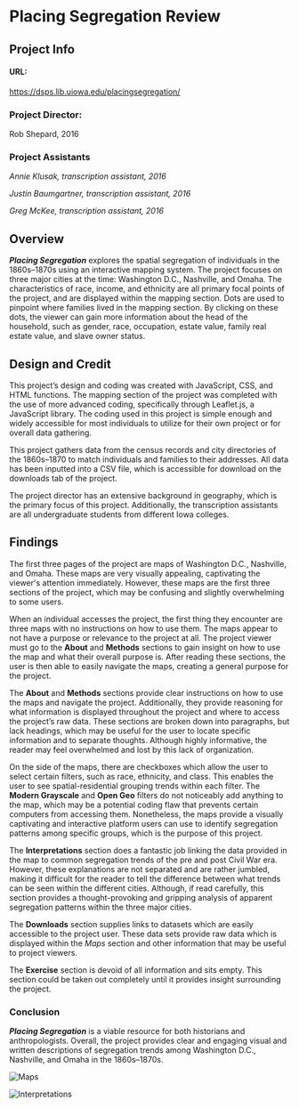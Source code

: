 # Placing Segregation Review

## Project Info
#### URL: 
https://dsps.lib.uiowa.edu/placingsegregation/

### Project Director:
Rob Shepard, 2016

### Project Assistants
*Annie Klusak, transcription assistant, 2016*

*Justin Baumgartner, transcription assistant, 2016*

*Greg McKee, transcription assistant, 2016*

## Overview

**_Placing Segregation_** explores the spatial segregation of individuals in the 1860s–1870s using an interactive mapping system. The project focuses on three major cities at the time: Washington D.C., Nashville, and Omaha. The characteristics of race, income, and ethnicity are all primary focal points of the project, and are displayed within the mapping section. Dots are used to pinpoint where families lived in the mapping section. By clicking on these dots, the viewer can gain more information about the head of the household, such as gender, race, occupation, estate value, family real estate value, and slave owner status.

## Design and Credit

This project’s design and coding was created with JavaScript, CSS, and HTML functions. The mapping section of the project was completed with the use of more advanced coding, specifically through Leaflet.js, a JavaScript library. The coding used in this project is simple enough and widely accessible for most individuals to utilize for their own project or for overall data gathering.

This project gathers data from the census records and city directories of the 1860s–1870 to match individuals and families to their addresses. All data has been inputted into a CSV file, which is accessible for download on the downloads tab of the project.

The project director has an extensive background in geography, which is the primary focus of this project. Additionally, the transcription assistants are all undergraduate students from different Iowa colleges.

## Findings

The first three pages of the project are maps of Washington D.C., Nashville, and Omaha. These maps are very visually appealing, captivating the viewer's attention immediately. However, these maps are the first three sections of the project, which may be confusing and slightly overwhelming to some users.

When an individual accesses the project, the first thing they encounter are three maps with no instructions on how to use them. The maps appear to not have a  purpose or relevance to the project at all. The project viewer must go to the **About** and **Methods** sections to gain insight on how to use the map and what their overall purpose is. After reading these sections, the user is then able to easily navigate the maps, creating a general purpose for the project. 

The **About** and **Methods** sections provide clear instructions on how to use the maps and navigate the project. Additionally, they provide reasoning for what information is displayed throughout the project and where to access the project’s raw data. These sections are broken down into paragraphs, but lack headings, which may be useful for the user to locate specific information and to separate thoughts. Although highly informative, the reader may feel overwhelmed and lost by this lack of organization.

On the side of the maps, there are checkboxes which allow the user to select certain filters, such as race, ethnicity, and class. This enables the user to see spatial-residential grouping trends within each filter. The **Modern Grayscale** and **Open Geo** filters do not noticeably add anything to the map, which may be a potential coding flaw that prevents certain computers from accessing them. Nonetheless, the maps provide a visually captivating and interactive platform users can use to identify segregation patterns among specific groups, which is the purpose of this project.

The **Interpretations** section does a fantastic job linking the data provided in the map to common segregation trends of the pre and post Civil War era. However, these explanations are not separated and are rather jumbled, making it difficult for the reader to tell the difference between what trends can be seen within the different cities. Although, if read carefully, this section provides a thought-provoking and gripping analysis of apparent segregation patterns within the three major cities.

The **Downloads** section supplies links to datasets which are easily accessible to the project user. These data sets provide raw data which is displayed within the *Maps* section and other information that may be useful to project viewers. 

The **Exercise** section is devoid of all information and sits empty.  This section could be taken out completely until it provides insight surrounding the project. 

### Conclusion

**_Placing Segregation_** is a viable resource for both historians and anthropologists. Overall, the project provides clear and engaging visual and written descriptions of segregation trends among Washington D.C., Nashville, and Omaha in the 1860s–1870s. 


![Maps](https://dtasselli246.github.io/Dominic-Tasselli-CNU/images/maps1.png)

![Interpretations](https://dtasselli246.github.io/Dominic-Tasselli-CNU/images/interp2.png)

